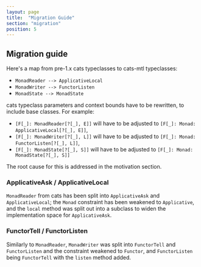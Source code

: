 ```yaml
---
layout: page
title:  "Migration Guide"
section: "migration"
position: 5
---
```


## Migration guide

Here's a map from pre-1.x cats typeclasses to cats-mtl typeclasses:
 - `MonadReader --> ApplicativeLocal`
 - `MonadWriter --> FunctorListen`
 - `MonadState --> MonadState`

cats typeclass parameters and context bounds have to be rewritten, to include base classes.
For example:
 - `[F[_]: MonadReader[?[_], E]]` will have to be adjusted to `[F[_]: Monad: ApplicativeLocal[?[_], E]]`,
 - `[F[_]: MonadWriter[?[_], L]]` will have to be adjusted to `[F[_]: Monad: FunctorListen[?[_], L]]`,
 - `[F[_]: MonadState[?[_], S]]` will have to be adjusted to `[F[_]: Monad: MonadState[?[_], S]]`

The root cause for this is addressed in the motivation section.


### ApplicativeAsk / ApplicativeLocal
`MonadReader` from cats has been split into `ApplicativeAsk` and `ApplicativeLocal`;
the `Monad` constraint has been weakened to `Applicative`, and the `local` method was split out
into a subclass to widen the implementation space for `ApplicativeAsk`.

### FunctorTell / FunctorListen
Similarly to `MonadReader`, `MonadWriter` was split into `FunctorTell` and `FunctorListen`
and the constraint weakened to `Functor`, and `FunctorListen` being `FunctorTell` with the `listen`
method added.
